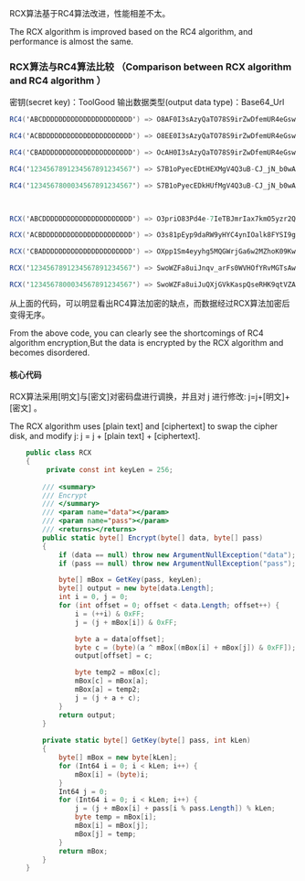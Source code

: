  

RCX算法基于RC4算法改进，性能相差不太。

The RCX algorithm is improved based on the RC4 algorithm, and performance is almost the same.

### RCX算法与RC4算法比较 （Comparison between RCX algorithm and RC4 algorithm ）
密钥(secret key)：ToolGood  输出数据类型(output data type)：Base64_Url
```` csharp
RC4('ABCDDDDDDDDDDDDDDDDDDDDDD') => O8AF0I3sAzyQaTO78S9irZwDfemUR4eGsw

RC4('ACBDDDDDDDDDDDDDDDDDDDDDD') => O8EE0I3sAzyQaTO78S9irZwDfemUR4eGsw

RC4('CBADDDDDDDDDDDDDDDDDDDDDD') => OcAH0I3sAzyQaTO78S9irZwDfemUR4eGsw

RC4('1234567891234567891234567') => S7B1oPyecEDtHEXMgV4Q3uB-CJ_jN_b0wA

RC4('1234567800034567891234567') => S7B1oPyecEDkHUfMgV4Q3uB-CJ_jN_b0wA

 

RCX('ABCDDDDDDDDDDDDDDDDDDDDDD') => O3priO83Pd4e-7IeTBJmrIax7kmO5yzr2Q

RCX('ACBDDDDDDDDDDDDDDDDDDDDDD') => O3s81pEyp9daRW9yHYC4ynIOalk8FYSI9g

RCX('CBADDDDDDDDDDDDDDDDDDDDDD') => OXpp1Sm4eyyhg5MQGWrjGa6w2MZhoK09Kw

RCX('1234567891234567891234567') => SwoWZFa8uiJnqv_arFs0WVHOfYRvMGTsAw

RCX('1234567800034567891234567') => SwoWZFa8uiJuQXjGVkKaspQseRHK9qtVZA
`````

从上面的代码，可以明显看出RC4算法加密的缺点，而数据经过RCX算法加密后变得无序。

From the above code, you can clearly see the shortcomings of RC4 algorithm encryption,But the data is encrypted by the RCX algorithm and becomes disordered. 

#### 核心代码
RCX算法采用[明文]与[密文]对密码盘进行调换，并且对 j 进行修改: j=j+[明文]+[密文] 。

The RCX algorithm uses [plain text] and [ciphertext] to swap the cipher disk, and modify j: j = j + [plain text] + [ciphertext].
```` csharp
    public class RCX
    {
         private const int keyLen = 256;
 
        /// <summary>
        /// Encrypt
        /// </summary>
        /// <param name="data"></param>
        /// <param name="pass"></param>
        /// <returns></returns>
        public static byte[] Encrypt(byte[] data, byte[] pass)
        {
            if (data == null) throw new ArgumentNullException("data");
            if (pass == null) throw new ArgumentNullException("pass");

            byte[] mBox = GetKey(pass, keyLen);
            byte[] output = new byte[data.Length];
            int i = 0, j = 0;
            for (int offset = 0; offset < data.Length; offset++) {
                i = (++i) & 0xFF;
                j = (j + mBox[i]) & 0xFF;

                byte a = data[offset];
                byte c = (byte)(a ^ mBox[(mBox[i] + mBox[j]) & 0xFF]);
                output[offset] = c;

                byte temp2 = mBox[c];
                mBox[c] = mBox[a];
                mBox[a] = temp2;
                j = (j + a + c);
            }
            return output;
        }
 
        private static byte[] GetKey(byte[] pass, int kLen)
        {
            byte[] mBox = new byte[kLen];
            for (Int64 i = 0; i < kLen; i++) {
                mBox[i] = (byte)i;
            }
            Int64 j = 0;
            for (Int64 i = 0; i < kLen; i++) {
                j = (j + mBox[i] + pass[i % pass.Length]) % kLen;
                byte temp = mBox[i];
                mBox[i] = mBox[j];
                mBox[j] = temp;
            }
            return mBox;
        }
    }
`````